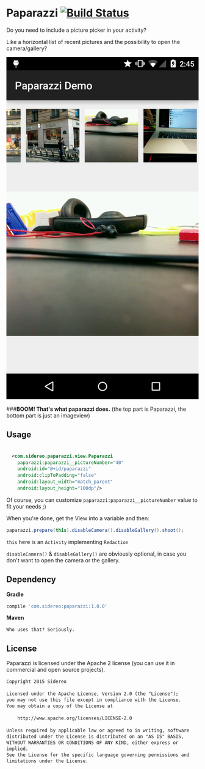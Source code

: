 # Paparazzi [![Build Status](https://travis-ci.org/Sidereo/Paparazzi.svg?branch=master)](https://travis-ci.org/Sidereo/Paparazzi)

Do you need to include a picture picker in your activity?

Like a horizontal list of recent pictures and the possibility to open the camera/gallery?

![](screenshot.png)

###**BOOM! That's what paparazzi does.**
(the top part is Paparazzi, the bottom part is just an imageview)


## Usage

```xml

  <com.sidereo.paparazzi.view.Paparazzi
    paparazzi:paparazzi__pictureNumber="40"
    android:id="@+id/paparazzi"
    android:clipToPadding="false"
    android:layout_width="match_parent"
    android:layout_height="100dp"/>


```
Of course, you can customize `paparazzi:paparazzi__pictureNumber` value to fit your needs ;)

When you're done, get the View into a variable and then:

```java
paparazzi.prepare(this).disableCamera().disableGallery().shoot();

```

`this` here is an `Activity` implementing `Redaction`

`disableCamera()` & `disableGallery()` are obviously optional, in case you don't want to open the camera or the gallery.


## Dependency

**Gradle**
```groovy
compile 'com.sidereo:paparazzi:1.0.0'
```
**Maven**

```
Who uses that? Seriously.
```


## License

Paparazzi is licensed under the Apache 2 license (you can use it in commercial and open source projects).

```
Copyright 2015 Sidereo

Licensed under the Apache License, Version 2.0 (the "License");
you may not use this file except in compliance with the License.
You may obtain a copy of the License at

    http://www.apache.org/licenses/LICENSE-2.0

Unless required by applicable law or agreed to in writing, software
distributed under the License is distributed on an "AS IS" BASIS,
WITHOUT WARRANTIES OR CONDITIONS OF ANY KIND, either express or implied.
See the License for the specific language governing permissions and
limitations under the License.
```
